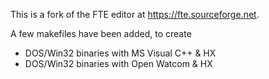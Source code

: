 
This is a fork of the FTE editor at https://fte.sourceforge.net.

A few makefiles have been added, to create

- DOS/Win32 binaries with MS Visual C++ & HX
- DOS/Win32 binaries with Open Watcom & HX

